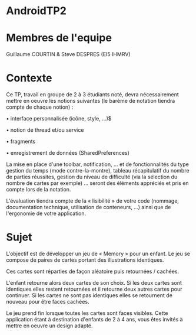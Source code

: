# AndroidTP2

# Membres de l'equipe 

Guillaume COURTIN & Steve DESPRES (EI5 IHMRV)

# Contexte

Ce TP, travail en groupe de 2 à 3 étudiants noté, devra nécessairement mettre en oeuvre les notions suivantes (le barème de notation tiendra compte de chaque notion) :

• interface personnalisée (icône, style, ...)$

• notion de thread et/ou service

• fragments

• enregistrement de données (SharedPreferences)

La mise en place d'une toolbar, notification, ... et de fonctionnalités du type gestion du
temps (mode contre-la-montre), tableau récapitulatif du nombre de parties réussites,
gestion du niveau de difficulté (via la sélection du nombre de cartes par exemple) ...
seront des éléments appréciés et pris en compte lors de la notation.

L'évaluation tiendra compte de la « lisibilité » de votre code (nommage, documentation
technique, utilisation de conteneurs, ...) ainsi que de l'ergonomie de votre application.

# Sujet 

L'objectif est de développer un jeu de « Memory » pour un enfant. Le jeu se compose de
paires de cartes portant des illustrations identiques.

Ces cartes sont réparties de façon aléatoire puis retournées / cachées.

L'enfant retourne alors deux cartes de son choix. Si les deux cartes sont identiques elles
restent retournées et il retourne deux autres cartes pour continuer. Si les cartes ne sont
pas identiques elles se retournent de nouveau pour être faces cachées.

Le jeu prend fin lorsque toutes les cartes sont faces visibles.
Cette application étant à destination d'enfants de 2 à 4 ans, vous êtes invités à
mettre en oeuvre un design adapté.